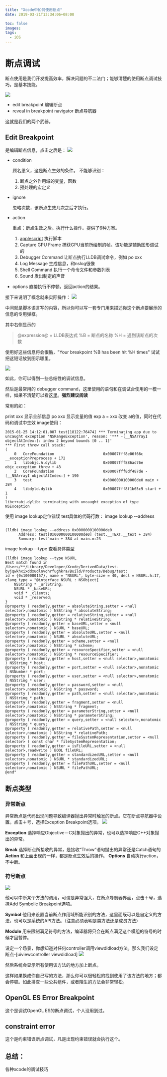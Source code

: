 ```yaml
---
title: "Xcode中如何使用断点"
date: 2019-03-21T13:34:06+08:00

toc: false
images:
tags: 
  - iOS
---
```


# 断点调试

断点使用是我们开发提高效率，解决问题的不二法门；能够清楚的使用断点调试技巧，是基本技能。

![](https://raw.githubusercontent.com/Z-figaro/picBed/master/image/20190321152623.png?token=ANanygXSAT9Zqbl4xpwd_xtaZQBoj6Hdks5ckzziwA%3D%3D)


* edit breakpoint 编辑断点
* reveal in breakpoint navigator 断点导航器

这就是我们的两个武器。

## Edit Breakpoint 

是编辑断点信息，点击之后是：
![](https://raw.githubusercontent.com/Z-figaro/picBed/master/image/20190321152717.png?token=ANanyhxVEzBNmR0bNakNse7ofsMgd6bGks5ckz0XwA%3D%3D)


* condition

    顾名思义，这是断点生效的条件。
    不能够识别：
    1. 断点之外作用域的变量，函数
    2. 预处理的宏定义
* ignore
    
    忽略次数，该断点生效几次之后才执行。
* action
    
    重点：断点生效之后。执行什么操作。提供了6种方案。
    1. [applescript](https://blog.csdn.net/yang3wei/article/details/7964226) 执行脚本
    2. Capture GPU Frame 捕获GPU当前所绘制的帧。该功能是辅助图形调试的
    3. Debugger Command  让断点执行LLDB调试命令，例如 po xxx
    4. Log Message 生成信息，和nslog很像
    5. Shell Command 执行一个命令文件和参数列表 
    6. Sound  发出制定的声音
    
* options
    直接执行不停顿，返回action的结果。


接下来说明了概念就来实际操作：
![](https://raw.githubusercontent.com/Z-figaro/picBed/master/image/20190321152745.png?token=ANanyiNEVogkBvALzhsx2axsclHm2apVks5ckz00wA%3D%3D)

中间就是脚本语言写的内容，所以你可以写一套专门用来描述你这个断点要展示的信息的专用弹框。

其中右侧显示的
> @expression@ = LLDB表达式
> %B = 断点的名称
> %H = 遇到该断点的次数

使用好这些信息将会很酷，"Your breakpoint %B has been hit %H times"
试试把这短话放到图示哪里。

![](https://raw.githubusercontent.com/Z-figaro/picBed/master/image/%E5%B1%8F%E5%B9%95%E5%BF%AB%E7%85%A7%202019-03-21%20%E4%B8%8B%E5%8D%883.48.10.png?token=ANanym9lEcifSqOfjbAnGI4Bg_R_NbQ0ks5ck0J2wA%3D%3D)

如此，你可以得到一些总结性的调试信息。


然后是最常用的 debugger command，这里使用的语句和在调试台使用的一模一样，如果不清楚可以看[这里](https://southpeak.github.io/2015/01/25/tool-lldb/)。**强烈建议阅读**

常用的如：

print xxx 显示全部信息
po  xxx   显示变量的值
exp a = xxx  改变 a的值，同时在代码和调试中生效
image使用：

```
2015-01-25 14:12:01.007 test[18122:76474] *** Terminating app due to uncaught exception 'NSRangeException', reason: '*** -[__NSArrayI objectAtIndex:]: index 2 beyond bounds [0 .. 1]'
*** First throw call stack:
(
	0   CoreFoundation                      0x00007fff8e06f66c __exceptionPreprocess + 172
	1   libobjc.A.dylib                     0x00007fff886ad76e objc_exception_throw + 43
	2   CoreFoundation                      0x00007fff8df487de -[__NSArrayI objectAtIndex:] + 190
	3   test                                0x0000000100000de0 main + 384
	4   libdyld.dylib                       0x00007fff8f1b65c9 start + 1
)
libc++abi.dylib: terminating with uncaught exception of type NSException

```                    
使用 image lookup定位错误 test具体的代码行数：
image lookup --address

```

(lldb) image lookup --address 0x0000000100000de0
      Address: test[0x0000000100000de0] (test.__TEXT.__text + 384)
      Summary: test`main + 384 at main.m:23
```
image lookup --type 查看具体类型


```
(lldb) image lookup --type NSURL
Best match found in /Users/**/Library/Developer/Xcode/DerivedData/test-byjqwkhxixddxudlnvqhrfughkra/Build/Products/Debug/test:
id = {0x100000157}, name = "NSURL", byte-size = 40, decl = NSURL.h:17, clang_type = "@interface NSURL : NSObject{
    NSString * _urlString;
    NSURL * _baseURL;
    void * _clients;
    void * _reserved;
}
@property ( readonly,getter = absoluteString,setter = <null selector>,nonatomic ) NSString * absoluteString;
@property ( readonly,getter = relativeString,setter = <null selector>,nonatomic ) NSString * relativeString;
@property ( readonly,getter = baseURL,setter = <null selector>,nonatomic ) NSURL * baseURL;
@property ( readonly,getter = absoluteURL,setter = <null selector>,nonatomic ) NSURL * absoluteURL;
@property ( readonly,getter = scheme,setter = <null selector>,nonatomic ) NSString * scheme;
@property ( readonly,getter = resourceSpecifier,setter = <null selector>,nonatomic ) NSString * resourceSpecifier;
@property ( readonly,getter = host,setter = <null selector>,nonatomic ) NSString * host;
@property ( readonly,getter = port,setter = <null selector>,nonatomic ) NSNumber * port;
@property ( readonly,getter = user,setter = <null selector>,nonatomic ) NSString * user;
@property ( readonly,getter = password,setter = <null selector>,nonatomic ) NSString * password;
@property ( readonly,getter = path,setter = <null selector>,nonatomic ) NSString * path;
@property ( readonly,getter = fragment,setter = <null selector>,nonatomic ) NSString * fragment;
@property ( readonly,getter = parameterString,setter = <null selector>,nonatomic ) NSString * parameterString;
@property ( readonly,getter = query,setter = <null selector>,nonatomic ) NSString * query;
@property ( readonly,getter = relativePath,setter = <null selector>,nonatomic ) NSString * relativePath;
@property ( readonly,getter = fileSystemRepresentation,setter = <null selector> ) const char * fileSystemRepresentation;
@property ( readonly,getter = isFileURL,setter = <null selector>,readwrite ) BOOL fileURL;
@property ( readonly,getter = standardizedURL,setter = <null selector>,nonatomic ) NSURL * standardizedURL;
@property ( readonly,getter = filePathURL,setter = <null selector>,nonatomic ) NSURL * filePathURL;
@end"
```

## 断点类型

### 异常断点

异常断点是代码出现问题导致编译器抛出异常时触发的断点。它在断点导航器中设置。点击＋号，选择Exception Breakpoint选项。
![](https://raw.githubusercontent.com/Z-figaro/picBed/master/image/20190321161608.png?token=ANanysOjcF-bA53iW8LXYC7l4o6viNlAks5ck0iJwA%3D%3D)

**Exception**
选择响应Objective－C对象抛出的异常，也可以选择响应C++对象抛出的异常。

**Break**
选择断点所接收的异常，是接收“Throw”语句抛出的异常还是Catch语句的
**Action**
和上面出现的一样，都是断点生效后的操作。
**Options**
自动执行action，不中断。

### 符号断点

![](https://raw.githubusercontent.com/Z-figaro/picBed/master/image/20190321162159.png?token=ANanyjTfR8eUG_3EpIkHX-mHMnGbL-E-ks5ck0nowA%3D%3D)

他可以中断某个方法的调用，可谓是异常强大，在断点导航器界面，点击＋号，选择Add Symbolic Breakpoint选项。

**Symbol**
他用来设置当前断点作用域所能识别的方法，这里面既可以是自定义的方法，也可以是系统的API方法。（注意必须表明是类方法还是成员方法）

**Module**
用来限制满足符号的方法，编译器将只会在断点满足这个模组的符号的时候才回暂停。


设定一个场景，你想知道对任何controller调用viewdidload方法。那么我们设定断点-[uiviewcontroller viewdidload]
![](https://raw.githubusercontent.com/Z-figaro/picBed/master/image/%E5%B1%8F%E5%B9%95%E5%BF%AB%E7%85%A7%202019-03-21%20%E4%B8%8B%E5%8D%884.27.09.png?token=ANanygjOO8xPaVVOynZ69RXCrF3-80JVks5ck0vcwA%3D%3D)

然后系统会显示所有使用该方法的地方加上断点。

这样如果换成你自己写的方法，那么你可以很轻松的找到使用了该方法的地方；都会停顿。如此排查一些公共组件，或者陌生的方法会非常轻松。

## OpenGL ES Error Breakpoint

这个是调试OpenGL ES的断点调试，个人没用到过。

## constraint error

这个是约束错误断点调试，凡是出现约束错误就会执行这个。


## 总结：

各种xcode的调试技巧



